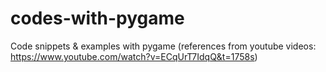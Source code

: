 # codes-with-pygame
Code snippets &amp; examples with pygame (references from youtube videos: https://www.youtube.com/watch?v=ECqUrT7IdqQ&t=1758s)

